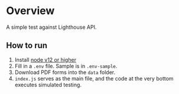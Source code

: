 # Overview

A simple test against Lighthouse API.

## How to run

1. Install [node v12 or higher](https://nodejs.org/en/)
1. Fill in a `.env` file. Sample is in `.env-sample`.
1. Download PDF forms into the `data` folder.
1. `index.js` serves as the main file, and the code at the very bottom executes simulated testing.
